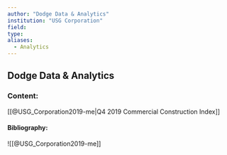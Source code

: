 ```yaml
---
author: "Dodge Data & Analytics"
institution: "USG Corporation"
field:
type:
aliases:
  - Analytics
---
```


## Dodge Data & Analytics

### Content:
[[@USG_Corporation2019-me|Q4 2019 Commercial Construction Index]]

#### Bibliography:

![[@USG_Corporation2019-me]]